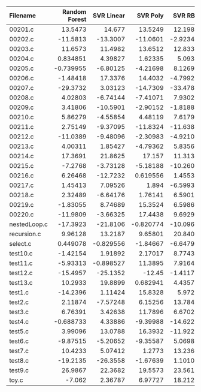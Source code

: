 | Filename     |   Random Forest |   SVR Linear |   SVR Poly |   SVR RBF |        KNN |   Gradient Boosting |   AdaBoost |   Random Number |          O0 |   O1 |         O2 |          O3 |
|:-------------|----------------:|-------------:|-----------:|----------:|-----------:|--------------------:|-----------:|----------------:|------------:|-----:|-----------:|------------:|
| 00201.c      |       13.5473   |    14.677    |  13.5249   |  12.1982  |  10.1723   |           10.1505   |  10.1515   |      15.7276    |   6.77732   |   -0 |  19.1234   |   5.36821   |
| 00202.c      |      -11.5813   |   -13.3007   | -11.0601   |  -2.92346 |  -7.23541  |           -5.90022  |  -8.06328  |      -8.80481   |   0.94579   |   -0 |  -9.72961  | -23.528     |
| 00203.c      |       11.6573   |    11.4982   |  13.6512   |  12.8338  |  10.0317   |           -7.70955  |   3.16274  |      -1.85979   |   3.12547   |   -0 |  -6.33352  | -14.0027    |
| 00204.c      |        0.834851 |     4.39827  |   1.62335  |   5.0936  |  12.3932   |            7.57554  |   6.41461  |      11.2115    |   3.8597    |   -0 |   1.238    |   1.92408   |
| 00205.c      |       -0.739955 |    -6.80125  |  -4.21698  |   8.12696 |   4.94234  |            1.79804  |  -9.85927  |      -7.92271   |  -6.73991   |   -0 |  -4.63598  |   4.54703   |
| 00206.c      |       -1.48418  |    17.3376   |  14.4032   |  -4.79923 |   2.88516  |           -1.68386  |  -2.55075  |      -5.81556   |  -4.15028   |   -0 |  16.4522   |   5.28195   |
| 00207.c      |      -29.3732   |     3.03123  | -14.7309   | -33.4781  |  -3.51807  |           -4.50582  |   8.82236  |       3.15358   |  -3.0939    |   -0 |  -3.0971   |   7.9301    |
| 00208.c      |        4.02803  |    -6.74144  |  -7.41071  |   7.93022 | -14.6796   |            5.24672  |  10.0843   |      10.0018    |  -0.0604803 |   -0 |  -2.7637   |   3.36718   |
| 00209.c      |        3.41806  |   -10.5901   |  -2.90152  |  -1.81889 |   5.83592  |           -2.10652  |   2.95725  |       8.06714   |  -8.46218   |   -0 |  -6.71589  |   0.295746  |
| 00210.c      |        5.86279  |    -4.55854  |   4.48119  |   7.61794 |  14.7538   |            8.69541  |  -0.987476 |       5.08869   |   9.66233   |   -0 |   6.97988  |   5.07794   |
| 00211.c      |        2.75149  |    -9.37095  | -11.8324   | -11.6388  |  -5.43312  |           -7.87087  |   1.39799  |      -5.2749    | -17.994     |   -0 |  -2.37891  |  -8.68276   |
| 00212.c      |      -11.0389   |    -9.48096  |  -2.30983  |  -4.92105 |  -0.5683   |           -4.44914  |   1.33025  |      -1.45215   |  -5.29177   |   -0 | -12.4747   |  -7.79722   |
| 00213.c      |        4.00311  |     1.85427  |  -4.79362  |   5.83567 |  -7.78314  |           -1.16991  |  -0.530598 |      -0.346193  |  -4.50325   |   -0 |  -7.46413  | -16.5728    |
| 00214.c      |       17.3691   |    21.8625   |  17.157    |  11.3137  |   1.97076  |            0.503484 |   2.0368   |      -1.30106   |  -1.69488   |   -0 |   3.28009  |  16.9315    |
| 00215.c      |       -7.2768   |    -3.73128  |  -5.18188  | -10.2603  | -10.9979   |           -5.32243  |   0.533473 |     -10.1377    |  -2.95407   |   -0 | -14.9309   |  -0.775453  |
| 00216.c      |        6.26468  |   -12.7232   |   0.619556 |   1.45532 |  -1.75648  |           -2.50673  |  -0.470047 |      -1.10899   |   3.40577   |   -0 |   1.52587  |  -1.86308   |
| 00217.c      |        1.45413  |     7.09526  |   1.894    |  -6.59932 | -18.6263   |          -18.5384   | -13.8801   |      -0.0871863 |  -1.77929   |   -0 |   6.20083  |   0.371824  |
| 00218.c      |        2.32489  |    -6.64176  |   1.76141  |   6.59016 |   1.50959  |            1.79775  |  -7.28341  |       3.36048   |   5.57069   |   -0 |   2.86969  |   9.17048   |
| 00219.c      |       -1.83055  |     8.74689  |  15.3524   |   6.59868 |   3.85549  |           -5.06459  |  -4.82698  |      -2.34292   |   6.67937   |   -0 |   6.17975  |   0.0859539 |
| 00220.c      |      -11.9809   |    -3.66325  |  17.4438   |   9.69293 |   3.49167  |            4.67825  |   0.3017   |      -8.40923   |   2.61076   |   -0 |   0.401575 |   1.55066   |
| nestedLoop.c |      -17.3923   |   -21.8106   |  -0.820774 | -10.0965  | -16.411    |            2.60484  | -27.2804   |     -17.0183    | -11.3891    |   -0 |  -3.44717  | -12.4643    |
| recursion.c  |        9.96128  |    13.2187   |   9.65801  |  20.8406  |   9.70503  |           10.4221   |   1.42694  |      11.0206    |  10.4501    |   -0 |   2.10217  | -11.474     |
| select.c     |        0.449078 |    -0.829556 |  -1.84667  |  -6.64799 |  -5.7997   |           -7.61893  |  -2.07473  |     -15.4236    |  -1.09057   |   -0 |   7.76567  |   8.82545   |
| test10.c     |       -1.42154  |     1.91892  |   2.17017  |   8.77431 |   2.12531  |          -12.8726   |  -2.01692  |       0.990998  |  -1.32324   |   -0 |   2.62164  |   1.53956   |
| test11.c     |       -5.93313  |    -0.898527 |  11.3895   |   7.91648 |   4.89625  |           19.6566   |   2.15911  |       3.55507   |  -3.6811    |   -0 |  -5.907    |  15.1421    |
| test12.c     |      -15.4957   |   -25.1352   | -12.45     |  -1.41171 | -11.0301   |          -26.3813   |  -5.40458  |     -12.073     |   6.64871   |   -0 |  12.5182   |   8.49077   |
| test13.c     |       10.2933   |    19.8899   |   0.682941 |   4.43573 |   9.39663  |            6.63205  |   7.1383   |       3.10865   |   4.00236   |   -0 |   6.86475  |  -1.52096   |
| test1.c      |      -14.2396   |     1.11424  |  15.8328   |   5.9728  |   8.59045  |            5.89111  |  -1.69706  |      12.2419    |   5.29618   |   -0 |  11.1059   |   6.02405   |
| test2.c      |        2.11874  |    -7.57248  |   6.15256  |  13.7847  |   3.4204   |           10.1425   |   1.75274  |       4.54671   |  -5.77631   |   -0 |  -5.25854  |  -7.59575   |
| test3.c      |        6.76391  |     3.42638  |  11.7896   |   6.67021 |   7.88377  |            1.58156  |   6.79633  |       0.0736249 |   3.14566   |   -0 |   6.95224  |   5.09679   |
| test4.c      |       -0.688733 |     4.33886  |  -9.39988  | -14.6224  | -16.5046   |            0.927746 |  -4.50852  |       3.90488   |  -3.09797   |   -0 |   0.803905 |  -0.96596   |
| test5.c      |        3.99096  |    13.0788   |  16.3932   | -11.9222  | -22.0734   |            3.45843  |   6.12571  |       4.44312   |  -8.32211   |   -0 |  10.0339   |  -3.49535   |
| test6.c      |       -9.87515  |    -5.20652  |  -9.35587  |   5.06981 |   5.73423  |           -3.26926  |  -6.57607  |       0.606503  |  -2.08766   |   -0 |  -9.4122   |  14.6024    |
| test7.c      |       10.4233   |     5.07412  |   1.2773   |  13.2369  |   2.83877  |            9.13144  |  -1.08511  |      -2.89783   |   0.471206  |   -0 |  13.8552   |   4.53551   |
| test8.c      |      -19.2135   |   -26.3558   |  -1.67639  |   1.10102 |  -0.243789 |           -2.62309  | -13.4783   |      12.1878    | -14.6735    |   -0 |  -2.17137  |  -7.21441   |
| test9.c      |       26.9867   |    22.3682   |  19.5573   |  23.5616  |  24.0858   |           26.4463   |  18.4889   |      22.9726    |  12.1252    |   -0 |   1.89209  |  21.3835    |
| toy.c        |       -7.062    |     2.36787  |   6.97727  |  18.2121  |  17.1507   |           -0.634084 |   3.18129  |      -4.94599   |  -1.17307   |   -0 |  -2.84903  |  -8.60493   |